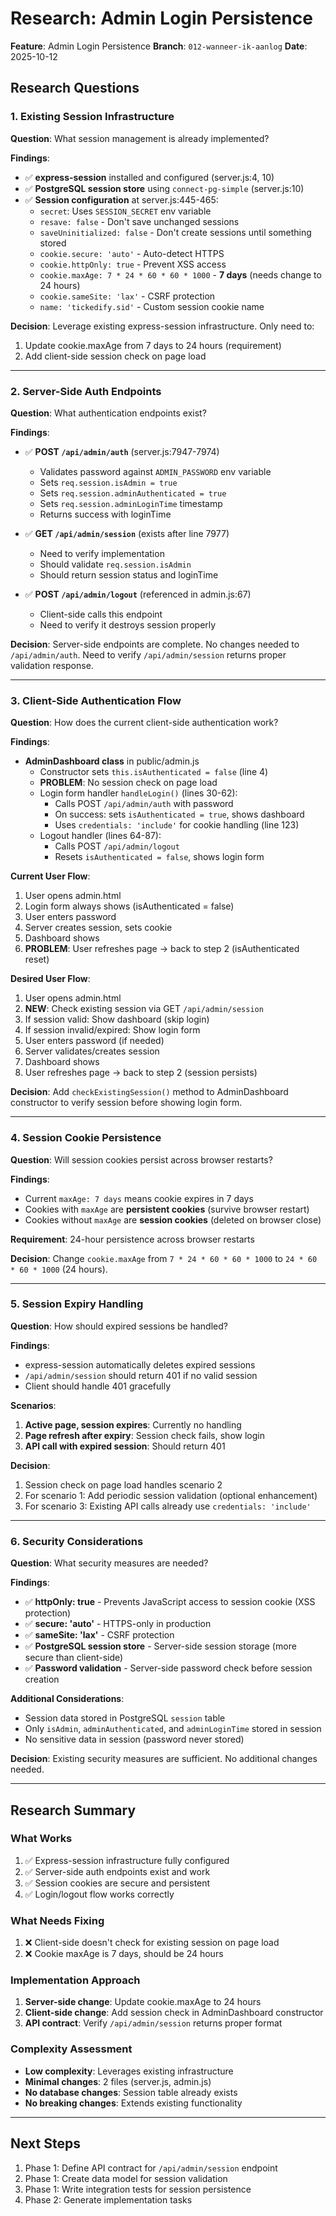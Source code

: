 # Research: Admin Login Persistence

**Feature**: Admin Login Persistence
**Branch**: `012-wanneer-ik-aanlog`
**Date**: 2025-10-12

## Research Questions

### 1. Existing Session Infrastructure

**Question**: What session management is already implemented?

**Findings**:
- ✅ **express-session** installed and configured (server.js:4, 10)
- ✅ **PostgreSQL session store** using `connect-pg-simple` (server.js:10)
- ✅ **Session configuration** at server.js:445-465:
  - `secret`: Uses `SESSION_SECRET` env variable
  - `resave: false` - Don't save unchanged sessions
  - `saveUninitialized: false` - Don't create sessions until something stored
  - `cookie.secure: 'auto'` - Auto-detect HTTPS
  - `cookie.httpOnly: true` - Prevent XSS access
  - `cookie.maxAge: 7 * 24 * 60 * 60 * 1000` - **7 days** (needs change to 24 hours)
  - `cookie.sameSite: 'lax'` - CSRF protection
  - `name: 'tickedify.sid'` - Custom session cookie name

**Decision**:
Leverage existing express-session infrastructure. Only need to:
1. Update cookie.maxAge from 7 days to 24 hours (requirement)
2. Add client-side session check on page load

---

### 2. Server-Side Auth Endpoints

**Question**: What authentication endpoints exist?

**Findings**:
- ✅ **POST `/api/admin/auth`** (server.js:7947-7974)
  - Validates password against `ADMIN_PASSWORD` env variable
  - Sets `req.session.isAdmin = true`
  - Sets `req.session.adminAuthenticated = true`
  - Sets `req.session.adminLoginTime` timestamp
  - Returns success with loginTime

- ✅ **GET `/api/admin/session`** (exists after line 7977)
  - Need to verify implementation
  - Should validate `req.session.isAdmin`
  - Should return session status and loginTime

- ✅ **POST `/api/admin/logout`** (referenced in admin.js:67)
  - Client-side calls this endpoint
  - Need to verify it destroys session properly

**Decision**:
Server-side endpoints are complete. No changes needed to `/api/admin/auth`. Need to verify `/api/admin/session` returns proper validation response.

---

### 3. Client-Side Authentication Flow

**Question**: How does the current client-side authentication work?

**Findings**:
- **AdminDashboard class** in public/admin.js
  - Constructor sets `this.isAuthenticated = false` (line 4)
  - **PROBLEM**: No session check on page load
  - Login form handler `handleLogin()` (lines 30-62):
    - Calls POST `/api/admin/auth` with password
    - On success: sets `isAuthenticated = true`, shows dashboard
    - Uses `credentials: 'include'` for cookie handling (line 123)
  - Logout handler (lines 64-87):
    - Calls POST `/api/admin/logout`
    - Resets `isAuthenticated = false`, shows login form

**Current User Flow**:
1. User opens admin.html
2. Login form always shows (isAuthenticated = false)
3. User enters password
4. Server creates session, sets cookie
5. Dashboard shows
6. **PROBLEM**: User refreshes page → back to step 2 (isAuthenticated reset)

**Desired User Flow**:
1. User opens admin.html
2. **NEW**: Check existing session via GET `/api/admin/session`
3. If session valid: Show dashboard (skip login)
4. If session invalid/expired: Show login form
5. User enters password (if needed)
6. Server validates/creates session
7. Dashboard shows
8. User refreshes page → back to step 2 (session persists)

**Decision**:
Add `checkExistingSession()` method to AdminDashboard constructor to verify session before showing login form.

---

### 4. Session Cookie Persistence

**Question**: Will session cookies persist across browser restarts?

**Findings**:
- Current `maxAge: 7 days` means cookie expires in 7 days
- Cookies with `maxAge` are **persistent cookies** (survive browser restart)
- Cookies without `maxAge` are **session cookies** (deleted on browser close)

**Requirement**: 24-hour persistence across browser restarts

**Decision**:
Change `cookie.maxAge` from `7 * 24 * 60 * 60 * 1000` to `24 * 60 * 60 * 1000` (24 hours).

---

### 5. Session Expiry Handling

**Question**: How should expired sessions be handled?

**Findings**:
- express-session automatically deletes expired sessions
- `/api/admin/session` should return 401 if no valid session
- Client should handle 401 gracefully

**Scenarios**:
1. **Active page, session expires**: Currently no handling
2. **Page refresh after expiry**: Session check fails, show login
3. **API call with expired session**: Should return 401

**Decision**:
1. Session check on page load handles scenario 2
2. For scenario 1: Add periodic session validation (optional enhancement)
3. For scenario 3: Existing API calls already use `credentials: 'include'`

---

### 6. Security Considerations

**Question**: What security measures are needed?

**Findings**:
- ✅ **httpOnly: true** - Prevents JavaScript access to session cookie (XSS protection)
- ✅ **secure: 'auto'** - HTTPS-only in production
- ✅ **sameSite: 'lax'** - CSRF protection
- ✅ **PostgreSQL session store** - Server-side session storage (more secure than client-side)
- ✅ **Password validation** - Server-side password check before session creation

**Additional Considerations**:
- Session data stored in PostgreSQL `session` table
- Only `isAdmin`, `adminAuthenticated`, and `adminLoginTime` stored in session
- No sensitive data in session (password never stored)

**Decision**:
Existing security measures are sufficient. No additional changes needed.

---

## Research Summary

### What Works
1. ✅ Express-session infrastructure fully configured
2. ✅ Server-side auth endpoints exist and work
3. ✅ Session cookies are secure and persistent
4. ✅ Login/logout flow works correctly

### What Needs Fixing
1. ❌ Client-side doesn't check for existing session on page load
2. ❌ Cookie maxAge is 7 days, should be 24 hours

### Implementation Approach
1. **Server-side change**: Update cookie.maxAge to 24 hours
2. **Client-side change**: Add session check in AdminDashboard constructor
3. **API contract**: Verify `/api/admin/session` returns proper format

### Complexity Assessment
- **Low complexity**: Leverages existing infrastructure
- **Minimal changes**: 2 files (server.js, admin.js)
- **No database changes**: Session table already exists
- **No breaking changes**: Extends existing functionality

---

## Next Steps
1. Phase 1: Define API contract for `/api/admin/session` endpoint
2. Phase 1: Create data model for session validation
3. Phase 1: Write integration tests for session persistence
4. Phase 2: Generate implementation tasks
